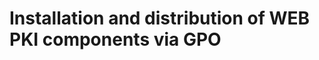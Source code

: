 ﻿# Installation and distribution of WEB PKI components via GPO

<!-- link to version in Portuguese -->
<div data-alt-locales="pt-br"></div>
